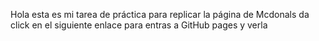 Hola esta es mi tarea de práctica para replicar la página de Mcdonals
da click en el siguiente enlace para entras a GitHub pages y verla
